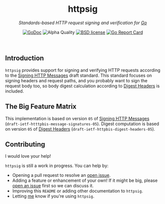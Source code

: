 <!--
  Attractive html formatting for rendering in github. sorry text editor
  readers! Besides the header and section links, everything should be clean and
  readable.
-->
<h1 align="center">httpsig</h1>
<p align="center"><i>Standards-based HTTP request signing and verification for <a href="https://golang.org">Go</a></i></p>

<div align="center">
  <a href="https://godoc.org/github.com/jbowes/httpsig"><img src="https://godoc.org/github.com/jbowes/httpsig?status.svg" alt="GoDoc"></a>
  <img alt="Alpha Quality" src="https://img.shields.io/badge/status-ALPHA-orange.svg" >
  <a href="./LICENSE"><img alt="BSD license" src="https://img.shields.io/badge/license-BSD-blue.svg"></a>
  <a href="https://goreportcard.com/report/github.com/jbowes/httpsig"><img alt="Go Report Card" src="https://goreportcard.com/badge/github.com/jbowes/httpsig"></a>
</div><br /><br />

## Introduction

`httpsig` provides support for signing and verifying HTTP requests according
to the [Signing HTTP Messages][msgsig] draft standard. This standard focuses
on signing headers and request paths, and you probably want to sign the
request body too, so body digest calculation according to
[Digest Headers][dighdr] is included.

## The Big Feature Matrix

This implementation is based on version `05` of [Signing HTTP Messages][msgsig]
(`draft-ietf-htttpbis-message-signatures-05`). Digest computation is based on
version `05` of [Digest Headers][dighdr] (`draft-ietf-httpbis-digest-headers-05`).

## Contributing

I would love your help!

`httpsig` is still a work in progress. You can help by:

- Opening a pull request to resolve an [open issue][issues].
- Adding a feature or enhancement of your own! If it might be big, please
  [open an issue][enhancement] first so we can discuss it.
- Improving this `README` or adding other documentation to `httpsig`.
- Letting [me] know if you're using `httpsig`.


<!-- Other links -->
[go]: https://golang.org
[msgsig]: https://datatracker.ietf.org/doc/draft-ietf-httpbis-message-signatures/
[dighdr]: https://datatracker.ietf.org/doc/draft-ietf-httpbis-digest-headers/

[issues]: ./issues
[bug]: ./issues/new?labels=bug
[enhancement]: ./issues/new?labels=enhancement

[me]: https://twitter.com/jrbowes